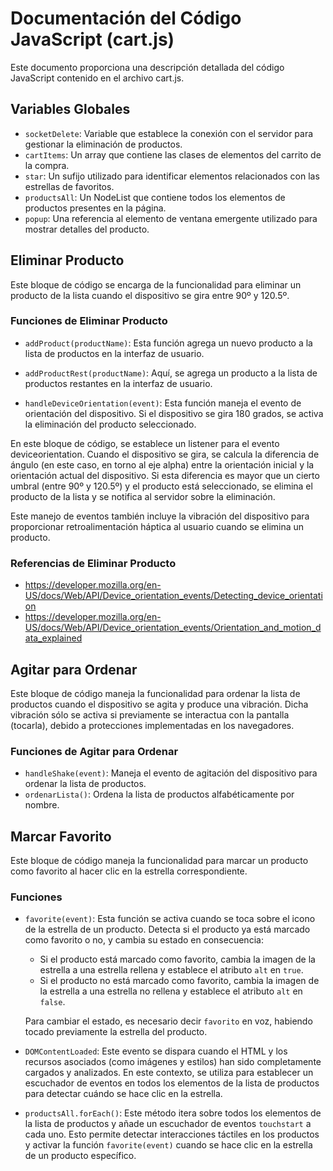 # Documentación del Código JavaScript (cart.js)

Este documento proporciona una descripción detallada del código JavaScript contenido en el archivo cart.js.

## Variables Globales

- `socketDelete`: Variable que establece la conexión con el servidor para gestionar la eliminación de productos.
- `cartItems`: Un array que contiene las clases de elementos del carrito de la compra.
- `star`: Un sufijo utilizado para identificar elementos relacionados con las estrellas de favoritos.
- `productsAll`: Un NodeList que contiene todos los elementos de productos presentes en la página.
- `popup`: Una referencia al elemento de ventana emergente utilizado para mostrar detalles del producto.

## Eliminar Producto

Este bloque de código se encarga de la funcionalidad para eliminar un producto de la lista cuando el dispositivo se gira entre 90º y 120.5º.

### Funciones de Eliminar Producto

- `addProduct(productName)`: Esta función agrega un nuevo producto a la lista de productos en la interfaz de usuario.

- `addProductRest(productName)`: Aquí, se agrega un producto a la lista de productos restantes en la interfaz de usuario.

- `handleDeviceOrientation(event)`: Esta función maneja el evento de orientación del dispositivo.
Si el dispositivo se gira 180 grados, se activa la eliminación del producto seleccionado.

En este bloque de código, se establece un listener para el evento deviceorientation.
Cuando el dispositivo se gira, se calcula la diferencia de ángulo (en este caso, en torno al eje alpha) entre la orientación inicial y la orientación actual del dispositivo. Si esta diferencia es mayor que un cierto umbral (entre 90º y 120.5º) y el producto está seleccionado, se elimina el producto de la lista y se notifica al servidor sobre la eliminación.

Este manejo de eventos también incluye la vibración del dispositivo para proporcionar retroalimentación háptica al usuario cuando se elimina un producto.

### Referencias de Eliminar Producto

- <https://developer.mozilla.org/en-US/docs/Web/API/Device_orientation_events/Detecting_device_orientation>
- <https://developer.mozilla.org/en-US/docs/Web/API/Device_orientation_events/Orientation_and_motion_data_explained>

## Agitar para Ordenar

Este bloque de código maneja la funcionalidad para ordenar la lista de productos cuando el dispositivo se agita y produce una vibración.
Dicha vibración sólo se activa si previamente se interactua con la pantalla (tocarla), debido a protecciones implementadas en los navegadores.

### Funciones de Agitar para Ordenar

- `handleShake(event)`: Maneja el evento de agitación del dispositivo para ordenar la lista de productos.
- `ordenarLista()`: Ordena la lista de productos alfabéticamente por nombre.

## Marcar Favorito

Este bloque de código maneja la funcionalidad para marcar un producto como favorito al hacer clic en la estrella correspondiente.

### Funciones

- `favorite(event)`: Esta función se activa cuando se toca sobre el icono de la estrella de un producto.
Detecta si el producto ya está marcado como favorito o no, y cambia su estado en consecuencia:
  - Si el producto está marcado como favorito, cambia la imagen de la estrella a una estrella rellena y establece el atributo `alt` en `true`.
  - Si el producto no está marcado como favorito, cambia la imagen de la estrella a una estrella no rellena y establece el atributo `alt` en `false`.

  Para cambiar el estado, es necesario decir `favorito` en voz, habiendo tocado previamente la estrella del producto.

- `DOMContentLoaded`: Este evento se dispara cuando el HTML y los recursos asociados (como imágenes y estilos) han sido completamente cargados y analizados.
En este contexto, se utiliza para establecer un escuchador de eventos en todos los elementos de la lista de productos para detectar cuándo se hace clic en la estrella.
- `productsAll.forEach()`: Este método itera sobre todos los elementos de la lista de productos y añade un escuchador de eventos `touchstart` a cada uno.
Esto permite detectar interacciones táctiles en los productos y activar la función `favorite(event)` cuando se hace clic en la estrella de un producto específico.
